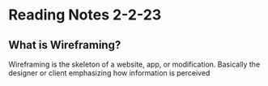 # Reading Notes 2-2-23
## What is Wireframing?
Wireframing is the skeleton of a website, app, or modification. Basically the designer or client emphasizing how information is perceived 
